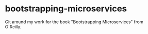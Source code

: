 # bootstrapping-microservices

Git around my work for the book "Bootstrapping Microservices" from O'Reilly.
